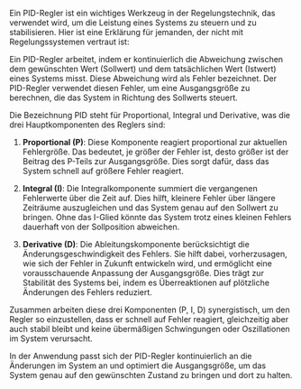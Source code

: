 Ein PID-Regler ist ein wichtiges Werkzeug in der Regelungstechnik, das verwendet wird, um die Leistung eines Systems zu steuern und zu stabilisieren. Hier ist eine Erklärung für jemanden, der nicht mit Regelungssystemen vertraut ist:

Ein PID-Regler arbeitet, indem er kontinuierlich die Abweichung zwischen dem gewünschten Wert (Sollwert) und dem tatsächlichen Wert (Istwert) eines Systems misst. Diese Abweichung wird als Fehler bezeichnet. Der PID-Regler verwendet diesen Fehler, um eine Ausgangsgröße zu berechnen, die das System in Richtung des Sollwerts steuert.

Die Bezeichnung PID steht für Proportional, Integral und Derivative, was die drei Hauptkomponenten des Reglers sind:

1. **Proportional (P)**: Diese Komponente reagiert proportional zur aktuellen Fehlergröße. Das bedeutet, je größer der Fehler ist, desto größer ist der Beitrag des P-Teils zur Ausgangsgröße. Dies sorgt dafür, dass das System schnell auf größere Fehler reagiert.

2. **Integral (I)**: Die Integralkomponente summiert die vergangenen Fehlerwerte über die Zeit auf. Dies hilft, kleinere Fehler über längere Zeiträume auszugleichen und das System genau auf den Sollwert zu bringen. Ohne das I-Glied könnte das System trotz eines kleinen Fehlers dauerhaft von der Sollposition abweichen.

3. **Derivative (D)**: Die Ableitungskomponente berücksichtigt die Änderungsgeschwindigkeit des Fehlers. Sie hilft dabei, vorherzusagen, wie sich der Fehler in Zukunft entwickeln wird, und ermöglicht eine vorausschauende Anpassung der Ausgangsgröße. Dies trägt zur Stabilität des Systems bei, indem es Überreaktionen auf plötzliche Änderungen des Fehlers reduziert.

Zusammen arbeiten diese drei Komponenten (P, I, D) synergistisch, um den Regler so einzustellen, dass er schnell auf Fehler reagiert, gleichzeitig aber auch stabil bleibt und keine übermäßigen Schwingungen oder Oszillationen im System verursacht.

In der Anwendung passt sich der PID-Regler kontinuierlich an die Änderungen im System an und optimiert die Ausgangsgröße, um das System genau auf den gewünschten Zustand zu bringen und dort zu halten.
